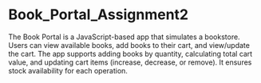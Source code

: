 # Book_Portal_Assignment2
The Book Portal is a JavaScript-based app that simulates a bookstore. Users can view available books, add books to their cart, and view/update the cart. The app supports adding books by quantity, calculating total cart value, and updating cart items (increase, decrease, or remove). It ensures stock availability for each operation.
